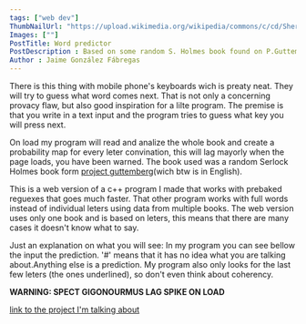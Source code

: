 ```yaml
---
tags: ["web dev"]
ThumbNailUrl: "https://upload.wikimedia.org/wikipedia/commons/c/cd/Sherlock_Holmes_Portrait_Paget.jpg"
Images: [""]
PostTitle: Word predictor
PostDescription : Based on some random S. Holmes book found on P.Guttemberg
Author : Jaime González Fábregas
---
```


There is this thing with mobile phone's keyboards wich is preaty neat. They will try to guess what word comes next. That is not only a concerning provacy flaw, but also good inspiration for a lilte program. The premise is that you write in a text input and the program tries to guess what key you will press next. 

On load my program will read and analize the whole book and create a probability map for every leter convination, this will lag mayorly when the page loads, you have been warned. The book used was a random Serlock Holmes book form [project guttemberg](http://www.gutenberg.org/)(wich btw is in English).

This is a web version of a c++ program I made that works with prebaked reguexes that goes much faster. That other program works with full words instead of individual leters using data from multiple books. The web version uses only one book and is based on leters, this means that there are many cases it doesn't know what to say.

Just an explanation on what you will see: In my program you can see bellow the input the prediction. '#' means that it has no idea what you are talking about.Anything else is a prediction. My program also only looks for the last few leters (the ones underlined), so don't even think about coherency. 

**WARNING: SPECT GIGONOURMUS LAG SPIKE ON LOAD**

[link to the project I'm talking about](https://dirigity.github.io/htmlProyects/Predictor%20de%20latras/)
